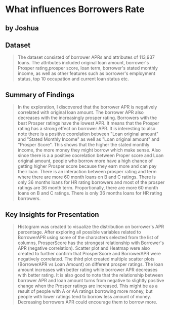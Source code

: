 # What influences Borrowers Rate
## by Joshua


## Dataset

> The dataset consisted of borrower APRs and attributes of 113,937 loans. The attributes included original loan amount, borrower's Prosper rating,prosper score, loan term, borrower's stated monthly income, as well as other features such as borrower's employment status, top 10 occupation and current loan status etc.


## Summary of Findings

> In the exploration, I discovered that the borrower APR is negatively correlated with original loan amount. The borrower APR also decreases with the increasingly prosper rating. Borrowers with the best Prosper ratings have the lowest APR. It means that the Prosper rating has a strong effect on borrower APR. It is interesting to also note there is a positive coorelation between "Loan original amount" and "Stated Monthly Income" as well as "Loan original amount" and "Prosper Score". This shows that the higher the stated monthly income, the more money they might borrow which make sense. 
> Also since there is a a positive coorelation between Proper score and Loan original amount, people who borrow more have a high chance of getting higher Prosper score because they earn more and can pay their loan. There is an interaction between prosper rating and term where there are more 60 month loans on B and C ratings. There is only 36 months loans for HR rating borrowers and most of the prosper ratings are 36 month term. Proportionally, there are more 60 month loans on B and C ratings. There is only 36 months loans for HR rating borrowers.


## Key Insights for Presentation

> Histogram was created to visualize the distribution on borrower's APR percentage. After exploring all possible variables related to BorrowerAPR using some of the characters selected from the list of columns, ProsperScore has the strongest relationship with Borrower's APR (negative correlation). Scatter plot and Heatmap were also created to further confirm that ProsperScore and BorrowerAPR were negatively correlated. The third plot created multiple scatter plots (BorrowerAPR vs Loan Amount) on different prosper ratings. The loan amount increases with better rating while borrower APR decreases with better rating. It is also good to note that the relationship between borrower APR and loan amount turns from negative to slightly positive change when the Prosper ratings are increased. This might be as a result of people with A or AA ratings borrowing more money, but people with lower ratings tend to borrow less amount of money. Decreasing borrowers APR could encourage them to borrow more.


